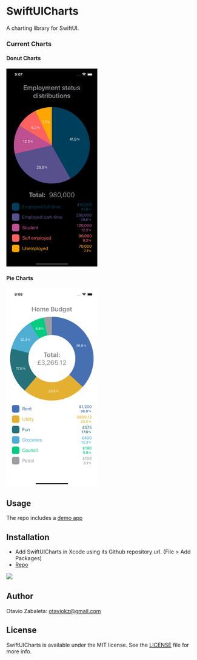 # SwiftUICharts
A charting library for SwiftUI.

### Current Charts

#### Donut Charts
<img src="images/dark.png" width="240"/> 

#### Pie Charts
<img src="images/light.png" width="240"/>

## Usage

The repo includes a [demo app](https://github.com/otaviokz/SwiftUICharts/tree/develop/SwiftUIChartdsDemoApp)

## Installation
- Add SwiftUICharts in Xcode using its Github repository url. (File > Add Packages)
- [Repo](https://github.com/otaviokz/SwiftUICharts)

<img src="https://user-images.githubusercontent.com/1006720/192133273-caf9a179-633e-41e2-9ab6-7d00c59407ce.png" height="240"/>

## Author
Otavio Zabaleta: otaviokz@gmail.com

## License
SwiftUICharts is available under the MIT license. See the [LICENSE](LICENSE) file for more info.
